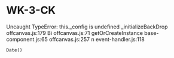 WK-3-CK
============

Uncaught TypeError: this._config is undefined
    _initializeBackDrop offcanvas.js:179
    Bi offcanvas.js:71
    getOrCreateInstance base-component.js:65
    <anonymous> offcanvas.js:257
    n event-handler.js:118


    Date()
    
